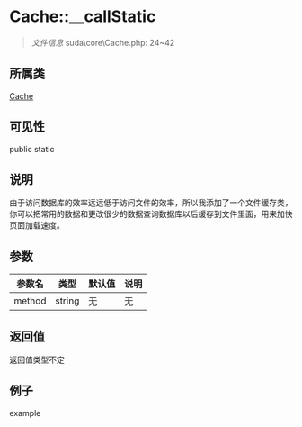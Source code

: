 # Cache::__callStatic

> *文件信息* suda\core\Cache.php: 24~42
## 所属类 

[Cache](../Cache.md)

## 可见性

  public  static
## 说明


由于访问数据库的效率远远低于访问文件的效率，所以我添加了一个文件缓存类，
你可以把常用的数据和更改很少的数据查询数据库以后缓存到文件里面，用来加快页面加载速度。

## 参数

| 参数名 | 类型 | 默认值 | 说明 |
|--------|-----|-------|-------|
| method |  string | 无 | 无 |

## 返回值
返回值类型不定

## 例子

example